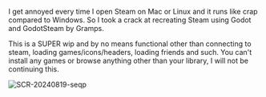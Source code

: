 I get annoyed every time I open Steam on Mac or Linux and it runs like crap compared to Windows. So I took a crack at recreating Steam using Godot and GodotSteam by Gramps.

This is a SUPER wip and by no means functional other than connecting to steam, loading games/icons/headers, loading friends and such. You can't install any games or browse anything other than your library, I will not be continuing this.


![SCR-20240819-seqp](https://github.com/user-attachments/assets/6ba6c254-841d-4fd3-9dde-dace079e83ba)
